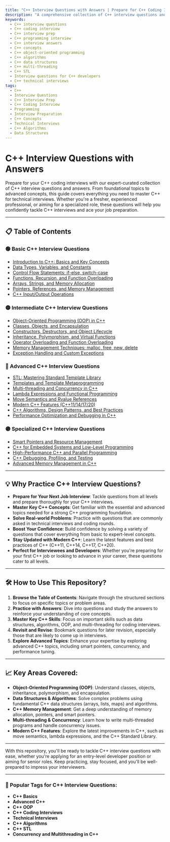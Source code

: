 ```yaml
---
title: "C++ Interview Questions with Answers | Prepare for C++ Coding Interviews"
description: "A comprehensive collection of C++ interview questions and answers covering all topics from basics to advanced concepts. Perfect for freshers, experienced professionals, and interview preparation."
keywords:
  - C++ interview questions
  - C++ coding interview
  - C++ interview prep
  - C++ programming interview
  - C++ interview answers
  - C++ concepts
  - C++ object-oriented programming
  - C++ algorithms
  - C++ data structures
  - C++ multi-threading
  - C++ STL
  - Interview questions for C++ developers
  - C++ technical interviews
tags:
  - C++
  - Interview Questions
  - C++ Interview Prep
  - C++ Coding Interview
  - Programming
  - Interview Preparation
  - C++ Concepts
  - Technical Interviews
  - C++ Algorithms
  - Data Structures
---
```


# C++ Interview Questions with Answers

Prepare for your C++ coding interviews with our expert-curated collection of C++ interview questions and answers. From foundational topics to advanced concepts, this guide covers everything you need to master C++ for technical interviews. Whether you're a fresher, experienced professional, or aiming for a specialized role, these questions will help you confidently tackle C++ interviews and ace your job preparation.

---

## 📋 Table of Contents

### 🟢 Basic C++ Interview Questions
- [Introduction to C++: Basics and Key Concepts](./basic/intro-to-cpp.md)
- [Data Types, Variables, and Constants](./basic/data-types-variables.md)
- [Control Flow Statements: if-else, switch-case](./basic/control-flow.md)
- [Functions, Recursion, and Function Overloading](./basic/functions-recursion.md)
- [Arrays, Strings, and Memory Allocation](./questions/basic/arrays-strings.md)
- [Pointers, References, and Memory Management](./questions/basic/pointers-references.md)
- [C++ Input/Output Operations](./questions/basic/io-operations.md)

### 🟡 Intermediate C++ Interview Questions
- [Object-Oriented Programming (OOP) in C++](./questions/intermediate/oop.md)
- [Classes, Objects, and Encapsulation](./questions/intermediate/classes-objects.md)
- [Constructors, Destructors, and Object Lifecycle](./questions/intermediate/constructors-destructors.md)
- [Inheritance, Polymorphism, and Virtual Functions](./questions/intermediate/inheritance-polymorphism.md)
- [Operator Overloading and Function Overloading](./questions/intermediate/operator-overloading.md)
- [Memory Management Techniques: malloc, free, new, delete](./questions/intermediate/memory-management.md)
- [Exception Handling and Custom Exceptions](./questions/intermediate/exception-handling.md)

### 🔴 Advanced C++ Interview Questions
- [STL: Mastering Standard Template Library](./questions/advanced/stl.md)
- [Templates and Template Metaprogramming](./questions/advanced/templates.md)
- [Multi-threading and Concurrency in C++](./questions/advanced/multi-threading.md)
- [Lambda Expressions and Functional Programming](./questions/advanced/lambda-expressions.md)
- [Move Semantics and Rvalue References](./questions/advanced/move-semantics.md)
- [Modern C++ Features (C++11/14/17/20)](./questions/advanced/modern-cpp-features.md)
- [C++ Algorithms, Design Patterns, and Best Practices](./questions/advanced/algorithms-design-patterns.md)
- [Performance Optimization and Debugging in C++](./questions/advanced/optimization-debugging.md)

### 🟣 Specialized C++ Interview Questions
- [Smart Pointers and Resource Management](./questions/specialized/smart-pointers.md)
- [C++ for Embedded Systems and Low-Level Programming](./questions/specialized/cpp-embedded.md)
- [High-Performance C++ and Parallel Programming](./questions/specialized/high-performance.md)
- [C++ Debugging, Profiling, and Testing](./questions/specialized/debugging-profiling.md)
- [Advanced Memory Management in C++](./questions/specialized/memory-management-detail.md)

---

## 💡 Why Practice C++ Interview Questions?

- **Prepare for Your Next Job Interview**: Tackle questions from all levels and prepare thoroughly for your C++ interviews.
- **Master Key C++ Concepts**: Get familiar with the essential and advanced topics needed for a strong C++ programming foundation.
- **Solve Real-world Problems**: Practice with questions that are commonly asked in technical interviews and coding rounds.
- **Boost Your Confidence**: Build confidence by solving a variety of questions that cover everything from basic to expert-level concepts.
- **Stay Updated with Modern C++**: Learn the latest features and best practices of C++ (C++11, C++14, C++17, C++20).
- **Perfect for Interviewees and Developers**: Whether you're preparing for your first C++ job or looking to advance in your career, these questions cater to all levels.

---

## 🛠 How to Use This Repository?

1. **Browse the Table of Contents**: Navigate through the structured sections to focus on specific topics or problem areas.
2. **Practice with Answers**: Dive into questions and study the answers to reinforce your understanding of core concepts.
3. **Master Key C++ Skills**: Focus on important skills such as data structures, algorithms, OOP, and multi-threading for coding interviews.
4. **Revisit and Revise**: Bookmark questions for later revision, especially those that are likely to come up in interviews.
5. **Explore Advanced Topics**: Enhance your expertise by exploring advanced C++ topics, including smart pointers, concurrency, and performance tuning.

---

## 📈 Key Areas Covered:

- **Object-Oriented Programming (OOP)**: Understand classes, objects, inheritance, polymorphism, and encapsulation.
- **Data Structures & Algorithms**: Solve complex problems using fundamental C++ data structures (arrays, lists, maps) and algorithms.
- **C++ Memory Management**: Get a deep understanding of memory allocation, pointers, and smart pointers.
- **Multi-threading & Concurrency**: Learn how to write multi-threaded programs and handle concurrency issues.
- **Modern C++ Features**: Explore the latest improvements in C++, such as move semantics, lambda expressions, and the C++ Standard Library.

---

With this repository, you'll be ready to tackle C++ interview questions with ease, whether you're applying for an entry-level developer position or aiming for senior roles. Keep practicing, stay focused, and you'll be well-prepared to impress your interviewers.

---

### 📣 Popular Tags for C++ Interview Questions:
- **C++ Basics**
- **Advanced C++**
- **C++ OOP**
- **C++ Coding Interviews**
- **Technical Interviews**
- **C++ Algorithms**
- **C++ STL**
- **Concurrency and Multithreading in C++**